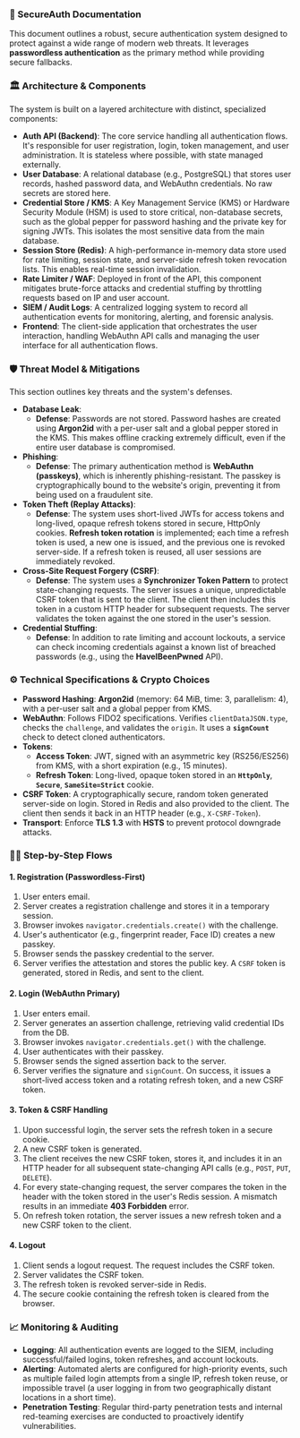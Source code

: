
### 🔐 SecureAuth Documentation

This document outlines a robust, secure authentication system designed to protect against a wide range of modern web threats. It leverages **passwordless authentication** as the primary method while providing secure fallbacks.

### 🏛️ Architecture & Components

The system is built on a layered architecture with distinct, specialized components:

* **Auth API (Backend)**: The core service handling all authentication flows. It's responsible for user registration, login, token management, and user administration. It is stateless where possible, with state managed externally.
* **User Database**: A relational database (e.g., PostgreSQL) that stores user records, hashed password data, and WebAuthn credentials. No raw secrets are stored here.
* **Credential Store / KMS**: A Key Management Service (KMS) or Hardware Security Module (HSM) is used to store critical, non-database secrets, such as the global pepper for password hashing and the private key for signing JWTs. This isolates the most sensitive data from the main database.
* **Session Store (Redis)**: A high-performance in-memory data store used for rate limiting, session state, and server-side refresh token revocation lists. This enables real-time session invalidation.
* **Rate Limiter / WAF**: Deployed in front of the API, this component mitigates brute-force attacks and credential stuffing by throttling requests based on IP and user account.
* **SIEM / Audit Logs**: A centralized logging system to record all authentication events for monitoring, alerting, and forensic analysis.
* **Frontend**: The client-side application that orchestrates the user interaction, handling WebAuthn API calls and managing the user interface for all authentication flows.

### 🛡️ Threat Model & Mitigations

This section outlines key threats and the system's defenses.

* **Database Leak**:
    * **Defense**: Passwords are not stored. Password hashes are created using **Argon2id** with a per-user salt and a global pepper stored in the KMS. This makes offline cracking extremely difficult, even if the entire user database is compromised.
* **Phishing**:
    * **Defense**: The primary authentication method is **WebAuthn (passkeys)**, which is inherently phishing-resistant. The passkey is cryptographically bound to the website's origin, preventing it from being used on a fraudulent site.
* **Token Theft (Replay Attacks)**:
    * **Defense**: The system uses short-lived JWTs for access tokens and long-lived, opaque refresh tokens stored in secure, HttpOnly cookies. **Refresh token rotation** is implemented; each time a refresh token is used, a new one is issued, and the previous one is revoked server-side. If a refresh token is reused, all user sessions are immediately revoked.
* **Cross-Site Request Forgery (CSRF)**:
    * **Defense**: The system uses a **Synchronizer Token Pattern** to protect state-changing requests. The server issues a unique, unpredictable CSRF token that is sent to the client. The client then includes this token in a custom HTTP header for subsequent requests. The server validates the token against the one stored in the user's session.
* **Credential Stuffing**:
    * **Defense**: In addition to rate limiting and account lockouts, a service can check incoming credentials against a known list of breached passwords (e.g., using the **HaveIBeenPwned** API).

### ⚙️ Technical Specifications & Crypto Choices

* **Password Hashing**: **Argon2id** (memory: 64 MiB, time: 3, parallelism: 4), with a per-user salt and a global pepper from KMS.
* **WebAuthn**: Follows FIDO2 specifications. Verifies `clientDataJSON.type`, checks the `challenge`, and validates the `origin`. It uses a **`signCount`** check to detect cloned authenticators.
* **Tokens**:
    * **Access Token**: JWT, signed with an asymmetric key (RS256/ES256) from KMS, with a short expiration (e.g., 15 minutes).
    * **Refresh Token**: Long-lived, opaque token stored in an **`HttpOnly`**, **`Secure`**, **`SameSite=Strict`** cookie.
* **CSRF Token**: A cryptographically secure, random token generated server-side on login. Stored in Redis and also provided to the client. The client then sends it back in an HTTP header (e.g., `X-CSRF-Token`).
* **Transport**: Enforce **TLS 1.3** with **HSTS** to prevent protocol downgrade attacks.

### 🚶‍♀️ Step-by-Step Flows

#### 1. Registration (Passwordless-First)

1.  User enters email.
2.  Server creates a registration challenge and stores it in a temporary session.
3.  Browser invokes `navigator.credentials.create()` with the challenge.
4.  User's authenticator (e.g., fingerprint reader, Face ID) creates a new passkey.
5.  Browser sends the passkey credential to the server.
6.  Server verifies the attestation and stores the public key. A `CSRF` token is generated, stored in Redis, and sent to the client.

#### 2. Login (WebAuthn Primary)

1.  User enters email.
2.  Server generates an assertion challenge, retrieving valid credential IDs from the DB.
3.  Browser invokes `navigator.credentials.get()` with the challenge.
4.  User authenticates with their passkey.
5.  Browser sends the signed assertion back to the server.
6.  Server verifies the signature and `signCount`. On success, it issues a short-lived access token and a rotating refresh token, and a new CSRF token.

#### 3. Token & CSRF Handling

1.  Upon successful login, the server sets the refresh token in a secure cookie.
2.  A new CSRF token is generated.
3.  The client receives the new CSRF token, stores it, and includes it in an HTTP header for all subsequent state-changing API calls (e.g., `POST`, `PUT`, `DELETE`).
4.  For every state-changing request, the server compares the token in the header with the token stored in the user's Redis session. A mismatch results in an immediate **403 Forbidden** error.
5.  On refresh token rotation, the server issues a new refresh token and a new CSRF token to the client.

#### 4. Logout

1.  Client sends a logout request. The request includes the CSRF token.
2.  Server validates the CSRF token.
3.  The refresh token is revoked server-side in Redis.
4.  The secure cookie containing the refresh token is cleared from the browser.

### 📈 Monitoring & Auditing

* **Logging**: All authentication events are logged to the SIEM, including successful/failed logins, token refreshes, and account lockouts.
* **Alerting**: Automated alerts are configured for high-priority events, such as multiple failed login attempts from a single IP, refresh token reuse, or impossible travel (a user logging in from two geographically distant locations in a short time).
* **Penetration Testing**: Regular third-party penetration tests and internal red-teaming exercises are conducted to proactively identify vulnerabilities.

